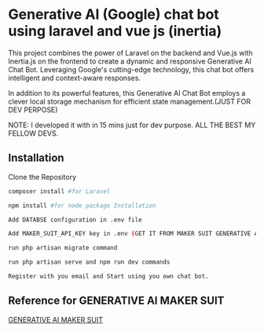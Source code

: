 
# Generative AI (Google) chat bot using laravel and vue js (inertia)

This project combines the power of Laravel on the backend and Vue.js with Inertia.js on the frontend to create a dynamic and responsive Generative AI Chat Bot. Leveraging Google's cutting-edge technology, this chat bot offers intelligent and context-aware responses.

In addition to its powerful features, this Generative AI Chat Bot employs a clever local storage mechanism for efficient state management.(JUST FOR DEV PERPOSE)

NOTE: I developed it with in 15 mins just for dev purpose. ALL THE BEST MY FELLOW DEVS.




## Installation
Clone the Repository

```bash
composer install #for Laravel 
```
```bash
npm install #for node package Installation
```
```bash
Add DATABSE configuration in .env file
```
```bash
Add MAKER_SUIT_API_KEY key in .env (GET IT FROM MAKER SUIT GENERATIVE AI)
```
```bash
run php artisan migrate command
```
```bash
run php artisan serve and npm run dev commands
```
```bash
Register with you email and Start using you own chat bot.
```
## Reference for GENERATIVE AI MAKER SUIT 

[GENERATIVE AI MAKER SUIT](https://makersuite.google.com/app/apikey)
